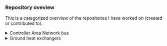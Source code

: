### Repository oveview

This is a categorized overview of the repositories I have worked on (created or contributed to).  

<details><summary>Controller Area Network bus</summary>

- [hardbyte/python-can](https://github.com/hardbyte/python-can) - Alongside a [PCAN-USB](https://www.peak-system.com/PCAN-USB.199.0.html?L=1) (pysical bus) or [SocketCAN](https://docs.kernel.org/networking/can.html) alone (virtual bus), I use this package to send, recieve and log CAN messages.
- [j-c-cook/cross-compile-python.md](https://gist.github.com/j-c-cook/2a291dc0bfaa2f6639272e344ff66e62) - Includes an outline for how to cross compile the Python language (the [cpython](https://github.com/python/cpython) implementation) for use on an obscure processor (armv7l). After cross-compiling, I was able to utilize `python-can`'s `SizedRolloverLogging` functionality on a remote device.  

</details>

<details><summary>Ground heat exchangers</summary>

... TODO: Continue here

</details>

